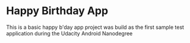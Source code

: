 # Happy Birthday App
 This is a basic happy b'day app project was build as the first sample test application during the Udacity Android Nanodegree 
